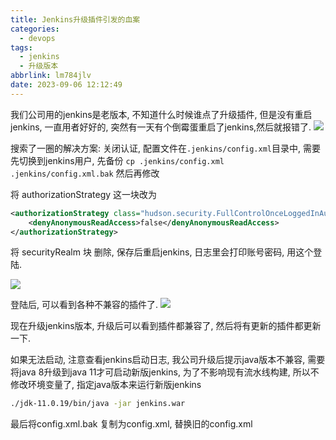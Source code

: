 ```yaml
---
title: Jenkins升级插件引发的血案
categories:
  - devops
tags:
  - jenkins
  - 升级版本
abbrlink: lm784jlv
date: 2023-09-06 12:12:49
---
```


我们公司用的jenkins是老版本, 不知道什么时候谁点了升级插件, 但是没有重启jenkins, 一直用者好好的, 突然有一天有个倒霉蛋重启了jenkins,然后就报错了.
![](https://static.zahui.fan/images/202309061002748.png)

搜索了一圈的解决方案:
关闭认证, 配置文件在`.jenkins/config.xml`目录中, 需要先切换到jenkins用户, 先备份 `cp .jenkins/config.xml .jenkins/config.xml.bak` 然后再修改

将 authorizationStrategy 这一块改为

```xml
<authorizationStrategy class="hudson.security.FullControlOnceLoggedInAuthorizationStrategy">
    <denyAnonymousReadAccess>false</denyAnonymousReadAccess>
</authorizationStrategy>
```

将 securityRealm 块 删除, 保存后重启jenkins, 日志里会打印账号密码, 用这个登陆.

![](https://static.zahui.fan/images/202309061119937.png)


登陆后, 可以看到各种不兼容的插件了.
![](https://static.zahui.fan/images/202309061126649.png)

现在升级jenkins版本, 升级后可以看到插件都兼容了, 然后将有更新的插件都更新一下.


如果无法启动, 注意查看jenkins启动日志, 我公司升级后提示java版本不兼容, 需要将java 8升级到java 11才可启动新版jenkins, 为了不影响现有流水线构建, 所以不修改环境变量了, 指定java版本来运行新版jenkins

```bash
./jdk-11.0.19/bin/java -jar jenkins.war
```


最后将config.xml.bak 复制为config.xml, 替换旧的config.xml

